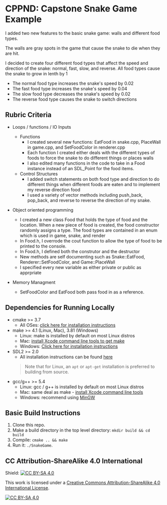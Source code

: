 # CPPND: Capstone Snake Game Example

I added two new features to the basic snake game: walls and different food types. 

The walls are gray spots in the game that cause the snake to die when they are hit.

I decided to create four different food types that affect the speed and direction of the snake: normal, fast, slow, and reverse.
All food types cause the snake to grow in lenth by 1 
- The normal food type increases the snake's speed by 0.02
- The fast food type increases the snake's speed by 0.04
- The slow food type decreases the snake's speed by 0.02
- The reverse food type causes the snake to switch directions

## Rubric Criteria

* Loops / functions / IO Inputs
  * Functions
    * I created several new functions: EatFood in snake.cpp, PlaceWall in game.cpp, and SetFoodColor in renderer.cpp
    * Each function I created either deals with the different types of foods to force the snake to do different things or places walls
    * I also edited many functions in the code to take in a Food instance instead of an SDL_Point for the food items. 
  * Control Structures
    * I added switch statements on both food type and direction to do different things when different foods are eaten and to implement my reverse direction food
    * I used a variety of vector methods including push_back, pop_back, and reverse to reverse the direction of my snake.

* Object oriented programming
  * I created a new class Food that holds the type of food and the location. When a new piece of food is created, the food constructor randomly assigns a type. The food types are contained in an enum which is used in game, snake, and render
  * In Food.h, I overrode the cout function to allow the type of food to be printed to the console. 
  * In Food.h, I defined both the construtor and the destructor
  * New methods are self documenting such as Snake::EatFood, Renderer::SetFoodColor, and Game::PlaceWall
  * I specified every new variable as either private or public as apprpriate

* Memory Managment
  * SetFoodColor and EatFood both pass food in as a reference. 


## Dependencies for Running Locally
* cmake >= 3.7
  * All OSes: [click here for installation instructions](https://cmake.org/install/)
* make >= 4.1 (Linux, Mac), 3.81 (Windows)
  * Linux: make is installed by default on most Linux distros
  * Mac: [install Xcode command line tools to get make](https://developer.apple.com/xcode/features/)
  * Windows: [Click here for installation instructions](http://gnuwin32.sourceforge.net/packages/make.htm)
* SDL2 >= 2.0
  * All installation instructions can be found [here](https://wiki.libsdl.org/Installation)
  >Note that for Linux, an `apt` or `apt-get` installation is preferred to building from source. 
* gcc/g++ >= 5.4
  * Linux: gcc / g++ is installed by default on most Linux distros
  * Mac: same deal as make - [install Xcode command line tools](https://developer.apple.com/xcode/features/)
  * Windows: recommend using [MinGW](http://www.mingw.org/)

## Basic Build Instructions

1. Clone this repo.
2. Make a build directory in the top level directory: `mkdir build && cd build`
3. Compile: `cmake .. && make`
4. Run it: `./SnakeGame`.


## CC Attribution-ShareAlike 4.0 International


Shield: [![CC BY-SA 4.0][cc-by-sa-shield]][cc-by-sa]

This work is licensed under a
[Creative Commons Attribution-ShareAlike 4.0 International License][cc-by-sa].

[![CC BY-SA 4.0][cc-by-sa-image]][cc-by-sa]

[cc-by-sa]: http://creativecommons.org/licenses/by-sa/4.0/
[cc-by-sa-image]: https://licensebuttons.net/l/by-sa/4.0/88x31.png
[cc-by-sa-shield]: https://img.shields.io/badge/License-CC%20BY--SA%204.0-lightgrey.svg

